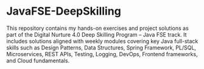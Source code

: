 # JavaFSE-DeepSkilling
This repository contains my hands-on exercises and project solutions as part of the Digital Nurture 4.0 Deep Skilling Program – Java FSE track. It includes solutions aligned with weekly modules covering key Java full-stack skills such as Design Patterns, Data Structures, Spring Framework, PL/SQL, Microservices, REST APIs, Testing, Logging, DevOps, Frontend frameworks, and Cloud fundamentals.
